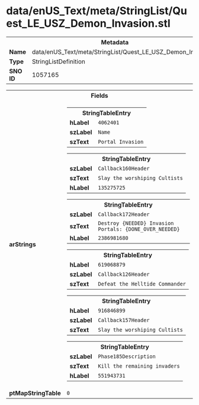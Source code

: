 <h1>data/enUS_Text/meta/StringList/Quest_LE_USZ_Demon_Invasion.stl</h1><table><tr><th colspan="100%">Metadata</th></tr><tr><td><b>Name</b></td><td>data/enUS_Text/meta/StringList/Quest_LE_USZ_Demon_Invasion.stl</td></tr><tr><td><b>Type</b></td><td>StringListDefinition</td></tr><tr><td><b>SNO ID</b></td><td>1057165</td></tr></table>

<table><tr><th colspan="100%">Fields</th></tr><tr><td><b>arStrings</b></td><td><table><tr><th colspan="100%">StringTableEntry</th></tr><tr><td><b>hLabel</b></td><td><code>4062401</code></td></tr><tr><td><b>szLabel</b></td><td><code>Name</code></td></tr><tr><td><b>szText</b></td><td><code>Portal Invasion</code></td></tr></table>


<table><tr><th colspan="100%">StringTableEntry</th></tr><tr><td><b>szLabel</b></td><td><code>Callback160Header</code></td></tr><tr><td><b>szText</b></td><td><code>Slay the worshiping Cultists</code></td></tr><tr><td><b>hLabel</b></td><td><code>135275725</code></td></tr></table>


<table><tr><th colspan="100%">StringTableEntry</th></tr><tr><td><b>szLabel</b></td><td><code>Callback172Header</code></td></tr><tr><td><b>szText</b></td><td><code>Destroy {NEEDED} Invasion Portals: {DONE_OVER_NEEDED}</code></td></tr><tr><td><b>hLabel</b></td><td><code>2386981680</code></td></tr></table>


<table><tr><th colspan="100%">StringTableEntry</th></tr><tr><td><b>hLabel</b></td><td><code>619068879</code></td></tr><tr><td><b>szLabel</b></td><td><code>Callback126Header</code></td></tr><tr><td><b>szText</b></td><td><code>Defeat the Helltide Commander</code></td></tr></table>


<table><tr><th colspan="100%">StringTableEntry</th></tr><tr><td><b>hLabel</b></td><td><code>916846899</code></td></tr><tr><td><b>szLabel</b></td><td><code>Callback157Header</code></td></tr><tr><td><b>szText</b></td><td><code>Slay the worshiping Cultists</code></td></tr></table>


<table><tr><th colspan="100%">StringTableEntry</th></tr><tr><td><b>szLabel</b></td><td><code>Phase185Description</code></td></tr><tr><td><b>szText</b></td><td><code>Kill the remaining invaders</code></td></tr><tr><td><b>hLabel</b></td><td><code>551943731</code></td></tr></table>


</td></tr><tr><td><b>ptMapStringTable</b></td><td><code>0</code></td></tr></table>


